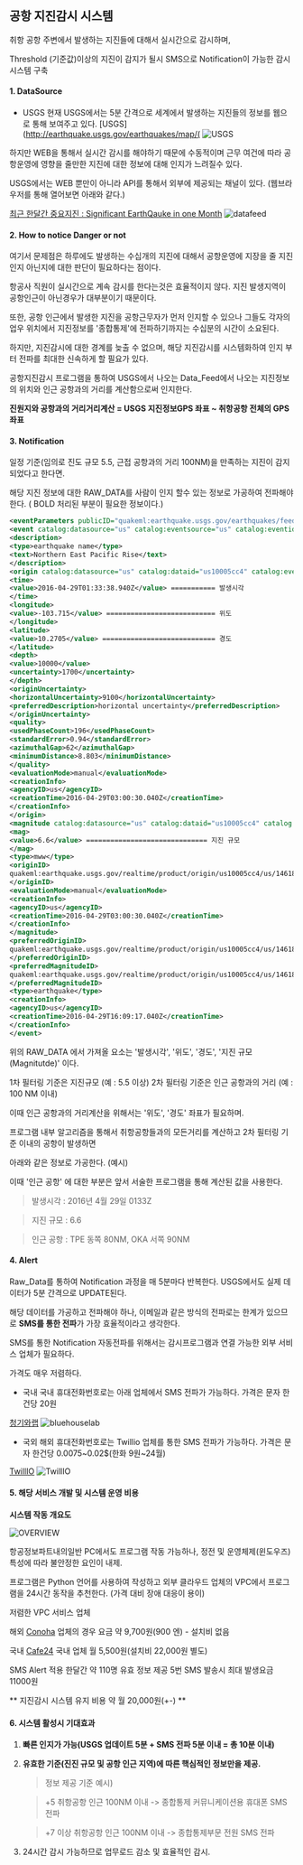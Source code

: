 ## 공항 지진감시 시스템

 취항 공항 주변에서 발생하는 지진들에 대해서 실시간으로 감시하며, 
 
 Threshold (기준값)이상의 지진이 감지가 될시 SMS으로 Notification이 가능한 감시 시스템 구축


#### 1. DataSource

 * USGS
  현재 USGS에서는 5분 간격으로 세계에서 발생하는 지진들의 정보를 웹으로 통해 보여주고 있다.
 [USGS](http://earthquake.usgs.gov/earthquakes/map/(
 ![USGS](/images/usgs_1.jpg)
 
 하지만 WEB을 통해서 실시간 감시를 해야하기 때문에 수동적이며 근무 여건에 따라 공항운영에 영향을 줄만한 지진에 대한 정보에 대해 인지가 느려질수 있다.
 
 USGS에서는 WEB 뿐만이 아니라 API를 통해서 외부에 제공되는 채널이 있다. (웹브라우저를 통해 열어보면 아래와 같다.)

 [최근 한달간 중요지진 : Significant EarthQauke in one Month](http://earthquake.usgs.gov/earthquakes/feed/v1.0/summary/significant_month.quakeml)
 ![datafeed](/images/usgs_data_feed.jpg)
 

#### 2. How to notice Danger or not

 여기서 문제점은 하루에도 발생하는 수십개의 지진에 대해서 공항운영에 지장을 줄 지진인지 아닌지에 대한 판단이 필요하다는 점이다.
 
 항공사 직원이 실시간으로 계속 감시를 한다는것은 효율적이지 않다. 지진 발생지역이 공항인근이 아닌경우가 대부분이기 때문이다.
 
 또한, 공항 인근에서 발생한 지진을 공항근무자가 먼저 인지할 수 있으나 그들도 각자의 업우 위치에서 지진정보를 '종합통제'에 전파하기까지는 수십분의 시간이 소요된다.
 
 하지만, 지진감시에 대한 경계를 늦출 수 없으며, 해당 지진감시를 시스템화하여 인지 부터 전파를 최대한 신속하게 할 필요가 있다.
 
 공항지진감시 프로그램을 통하여 USGS에서 나오는 Data_Feed에서 나오는 지진정보의 위치와 인근 공항과의 거리를 계산함으로써 인지한다.
 
 **진원지와 공항과의 거리거리계산 = USGS 지진정보GPS 좌표 ~ 취항공항 전체의 GPS 좌표**
 

#### 3. Notification

  일정 기준(임의로 진도 규모 5.5, 근접 공항과의 거리 100NM)을 만족하는 지진이 감지 되었다고 한다면. 
  
  해당 지진 정보에 대한 RAW_DATA를 사람이 인지 할수 있는 정보로 가공하여 전파해야 한다.
  ( BOLD 처리된 부분이 필요한 정보이다.)
  ```xml
  <eventParameters publicID="quakeml:earthquake.usgs.gov/earthquakes/feed/v1.0/summary/significant_month.quakeml">
  <event catalog:datasource="us" catalog:eventsource="us" catalog:eventid="10005cc4" publicID="quakeml:earthquake.usgs.gov/earthquakes/feed/v1.0/detail/us10005cc4.quakeml">
  <description>
  <type>earthquake name</type>
  <text>Northern East Pacific Rise</text>
  </description>
  <origin catalog:datasource="us" catalog:dataid="us10005cc4" catalog:eventsource="us" catalog:eventid="10005cc4" publicID="quakeml:earthquake.usgs.gov/realtime/product/origin/us10005cc4/us/1461898830040/product.xml">
  <time>
  <value>2016-04-29T01:33:38.940Z</value> =========== 발생시각
  </time>
  <longitude>
  <value>-103.715</value> =========================== 위도
  </longitude>
  <latitude>
  <value>10.2705</value> ============================ 경도
  </latitude>
  <depth>
  <value>10000</value>
  <uncertainty>1700</uncertainty>
  </depth>
  <originUncertainty>
  <horizontalUncertainty>9100</horizontalUncertainty>
  <preferredDescription>horizontal uncertainty</preferredDescription>
  </originUncertainty>
  <quality>
  <usedPhaseCount>196</usedPhaseCount>
  <standardError>0.94</standardError>
  <azimuthalGap>62</azimuthalGap>
  <minimumDistance>8.803</minimumDistance>
  </quality>
  <evaluationMode>manual</evaluationMode>
  <creationInfo>
  <agencyID>us</agencyID>
  <creationTime>2016-04-29T03:00:30.040Z</creationTime>
  </creationInfo>
  </origin>
  <magnitude catalog:datasource="us" catalog:dataid="us10005cc4" catalog:eventsource="us" catalog:eventid="10005cc4" publicID="quakeml:earthquake.usgs.gov/realtime/product/origin/us10005cc4/us/1461898830040/product.xml#magnitude">
  <mag>
  <value>6.6</value> ============================== 지진 규모
  </mag>
  <type>mww</type>
  <originID>
  quakeml:earthquake.usgs.gov/realtime/product/origin/us10005cc4/us/1461898830040/product.xml
  </originID>
  <evaluationMode>manual</evaluationMode>
  <creationInfo>
  <agencyID>us</agencyID>
  <creationTime>2016-04-29T03:00:30.040Z</creationTime>
  </creationInfo>
  </magnitude>
  <preferredOriginID>
  quakeml:earthquake.usgs.gov/realtime/product/origin/us10005cc4/us/1461898830040/product.xml
  </preferredOriginID>
  <preferredMagnitudeID>
  quakeml:earthquake.usgs.gov/realtime/product/origin/us10005cc4/us/1461898830040/product.xml#magnitude
  </preferredMagnitudeID>
  <type>earthquake</type>
  <creationInfo>
  <agencyID>us</agencyID>
  <creationTime>2016-04-29T16:09:17.040Z</creationTime>
  </creationInfo>
  </event>
  ```
  
  위의 RAW_DATA 에서 가져올 요소는 '발생시각', '위도', '경도', '지진 규모(Magnitutde)' 이다.
  
  1차 필터링 기준은 지진규모 (예 : 5.5 이상)
  2차 필터링 기준은 인근 공항과의 거리 (예 : 100 NM 이내)
  
  이때 인근 공항과의 거리계산을 위해서는 '위도', '경도' 좌표가 필요하며.
  
  프로그램 내부 알고리즘을 통해서 취항공항들과의 모든거리를 계산하고 2차 필터링 기준 이내의 공항이 발생하면
  
  아래와 같은 정보로 가공한다. (예시)
  
  이때 '인근 공항' 에 대한 부분은 앞서 서술한 프로그램을 통해 계산된 값을 사용한다.
  
  > 발생시각 : 2016년 4월 29일 0133Z
  
  > 지진 규모 : 6.6
  
  > 인근 공항 : TPE 동쪽 80NM, OKA 서쪽 90NM
  

#### 4. Alert

  Raw_Data를 통하여 Notification 과정을 매 5분마다 반복한다. USGS에서도 실제 데이터가 5분 간격으로 UPDATE된다.
  
  해당 데이터를 가공하고 전파해야 하나, 이메일과 같은 방식의 전파로는 한계가 있으므로 **SMS를 통한 전파**가 가장 효율적이라고 생각한다.
  
  SMS를 통한 Notification 자동전파를 위해서는 감시프로그램과 연결 가능한 외부 서비스 업체가 필요하다.

  가격도 매우 저렴하다.
  
  * 국내
  국내 휴대전화번호로는 아래 업체에서 SMS 전파가 가능하다.
  가격은 문자 한건당 20원
  
   [청기와랩](http://www.bluehouselab.com/sms/)
   ![bluehouselab](/images/sms_3.jpg)
   
  * 국외
  해외 휴대전화번호로는 Twillio 업체를 통한 SMS 전파가 가능하다.
  가격은 문자 한건당 0.0075~0.02$(한화 9원~24월)
  
   [TwillIO](http://https://www.twilio.com/sms)
   ![TwillIO](/images/sms_2.jpg)
  

#### 5. 해당 서비스 개발 및 시스템 운영 비용
  
  **시스템 작동 개요도**
  
  ![OVERVIEW](/images/system-overview.png)
  
  항공정보파트내의일반 PC에서도 프로그램 작동 가능하나, 정전 및 운영체제(윈도우즈)특성에 따라 불안정한 요인이 내제.
  
  프로그램은 Python 언어를 사용하여 작성하고 외부 클라우드 업체의 VPC에서 프로그램을 24시간 동작을 추천한다.
  (가격 대비 장애 대응이 용이)
  
  저렴한 VPC 서비스 업체
  
  해외 [Conoha](https://www.conoha.jp) 업체의 경우 요금 약 9,700원(900 엔) - 설치비 없음
  
  국내 [Cafe24](http://www.cafe24.com/?controller=product_page&type=server&page=virtual_linux) 국내 업체 월 5,500원(설치비 22,000원 별도)
  
  SMS Alert 적용
  한달간 약 110명 유효 정보 제공 5번 SMS 발송시 최대 발생요금 11000원
  
  ** 지진감시 시스템 유지 비용 약 월 20,000원(+-) **
  

#### 6. 시스템 활성시 기대효과
 
 1. **빠른 인지가 가능(USGS 업데이트 5분 + SMS 전파 5분 이내 = 총 10분 이내)**

 2. **유효한 기준(진진 규모 및 공항 인근 지역)에 따른 핵심적인 정보만을 제공.**
 
    > 정보 제공 기준 예시) 

    > +5 취항공항 인근 100NM 이내 -> 종합통제 커뮤니케이션용 휴대폰 SMS 전파
    
    > +7 이상 취항공항 인근 100NM 이내 -> 종합통제부문 전원 SMS 전파

 3. 24시간 감시 가능하므로 업무로드 감소 및 효율적인 감시.
